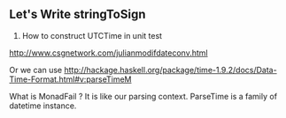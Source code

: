 ## Let's Write stringToSign

1. How to construct UTCTime in unit test


http://www.csgnetwork.com/julianmodifdateconv.html

Or we can use http://hackage.haskell.org/package/time-1.9.2/docs/Data-Time-Format.html#v:parseTimeM

What is MonadFail ? It is like our parsing context. ParseTime is a family of datetime instance.
